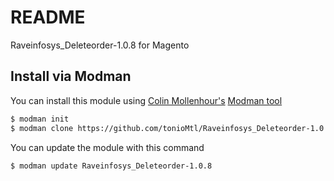 README
================

Raveinfosys_Deleteorder-1.0.8 for Magento

Install via Modman
----------------

You can install this module using [Colin Mollenhour's](https://github.com/colinmollenhour) [Modman tool](https://github.com/colinmollenhour/modman)

```bash
$ modman init
$ modman clone https://github.com/tonioMtl/Raveinfosys_Deleteorder-1.0.8.git
```
You can update the module with this command

```bash
$ modman update Raveinfosys_Deleteorder-1.0.8
```